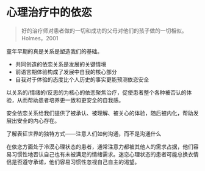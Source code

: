 # 心理治疗中的依恋

> 好的治疗师对患者做的一切和成功的父母对他们的孩子做的一切相似。 Holmes，2001


童年早期的真是关系是塑造我们的基础。

- 共同创造的依恋关系是发展的关键情境
- 前语言期体验构成了发展中自我的核心部分
- 自我对于体验的态度比个人历史的事实更能预测依恋安全

以关系的/情绪的/反思的为核心的依恋聚焦治疗，促使患者整个各种被否认的体验，从而帮助患者培养更一致和更安全的自我感。

安全依恋关系给我们提供了被承认、被理解、被关心的体验，随后被内化，帮助发展出安全的内心存在。

了解表征世界的独特方式——注意人们如何沟通，而不是沟通什么

在依恋方面处于冷漠心理状态的患者，通常注意力都被其他人的需求占据，他们容易习惯性地否认自己也有未被满足的情绪需求。迷恋心理状态的患者可能总换衣情侣是否遵守承诺，他们容易习惯性忽视自己自主的渴望。